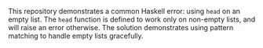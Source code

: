 This repository demonstrates a common Haskell error: using `head` on an empty list. The `head` function is defined to work only on non-empty lists, and will raise an error otherwise.  The solution demonstrates using pattern matching to handle empty lists gracefully.